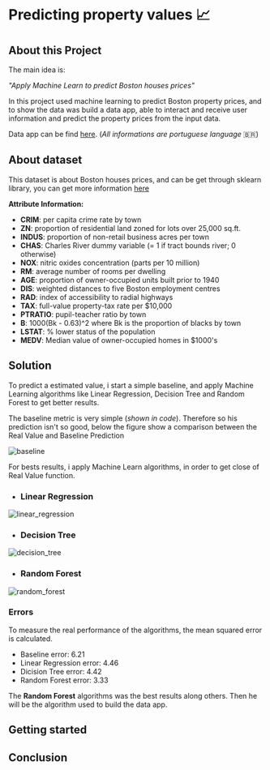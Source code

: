 # Predicting property values :chart_with_upwards_trend:

## About this Project
The main idea is:

*"Apply Machine Learn to predict Boston houses prices"*

In this project used machine learning to predict Boston property prices, and to show the data was build a data app, able to interact and receive user information and predict the property prices from the input data.

Data app can be find [here](https://predicting-property-values.herokuapp.com/). (*All informations are portuguese language* <span>&#x1f1e7;&#x1f1f7;</span>)

## About dataset
This dataset is about Boston houses prices, and can be get through sklearn library, you can get more information [here](https://scikit-learn.org/stable/modules/generated/sklearn.datasets.load_boston.html)

**Attribute Information:**

- **CRIM**:     per capita crime rate by town
- **ZN**:       proportion of residential land zoned for lots over 25,000 sq.ft.
- **INDUS**:    proportion of non-retail business acres per town
- **CHAS**:     Charles River dummy variable (= 1 if tract bounds river; 0 otherwise)
- **NOX**:      nitric oxides concentration (parts per 10 million)
- **RM**:       average number of rooms per dwelling
- **AGE**:      proportion of owner-occupied units built prior to 1940
- **DIS**:      weighted distances to five Boston employment centres
- **RAD**:      index of accessibility to radial highways
- **TAX**:      full-value property-tax rate per $10,000
- **PTRATIO**:  pupil-teacher ratio by town
- **B**:        1000(Bk - 0.63)^2 where Bk is the proportion of blacks by town
- **LSTAT**:    % lower status of the population
- **MEDV**:     Median value of owner-occupied homes in $1000's

## Solution
To predict a estimated value, i start a simple baseline, and apply Machine Learning algorithms like Linear Regression, Decision Tree and Random Forest to get better results.

The baseline metric is very simple (*shown in code*). Therefore so his prediction isn't so good, below the figure show a comparison between the Real Value and Baseline Prediction

![baseline](https://user-images.githubusercontent.com/40616142/82163103-628e8f80-987f-11ea-82bd-a42f7536399a.jpg)

For bests results, i apply Machine Learn algorithms, in order to get close of Real Value function.

- ### **Linear Regression**
![linear_regression](https://user-images.githubusercontent.com/40616142/82163388-3247f080-9881-11ea-9181-fca322c78bda.jpg)

- ### **Decision Tree**
![decision_tree](https://user-images.githubusercontent.com/40616142/82163468-ca45da00-9881-11ea-8c2b-e7fb4ea5b57a.jpg)

- ### **Random Forest**
![random_forest](https://user-images.githubusercontent.com/40616142/82163483-e0ec3100-9881-11ea-999a-b15134a4b51d.jpg)

### **Errors**
To measure the real performance of the algorithms, the mean squared error is calculated.

- Baseline error: 6.21
- Linear Regression error: 4.46
- Dicision Tree error: 4.42
- Random Forest error: 3.33

The **Random Forest** algorithms was the best results along others. Then he will be the algorithm used to build the data app.

## Getting started


## Conclusion

